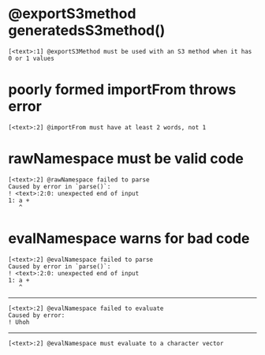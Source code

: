 # @exportS3method generatedsS3method()

    [<text>:1] @exportS3Method must be used with an S3 method when it has 0 or 1 values

# poorly formed importFrom throws error

    [<text>:2] @importFrom must have at least 2 words, not 1

# rawNamespace must be valid code

    [<text>:2] @rawNamespace failed to parse
    Caused by error in `parse()`:
    ! <text>:2:0: unexpected end of input
    1: a +
       ^

# evalNamespace warns for bad code

    [<text>:2] @evalNamespace failed to parse
    Caused by error in `parse()`:
    ! <text>:2:0: unexpected end of input
    1: a +
       ^

---

    [<text>:2] @evalNamespace failed to evaluate
    Caused by error:
    ! Uhoh

---

    [<text>:2] @evalNamespace must evaluate to a character vector

